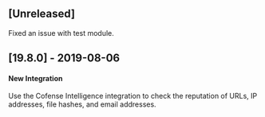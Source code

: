 ## [Unreleased]
Fixed an issue with test module.

## [19.8.0] - 2019-08-06
#### New Integration
Use the Cofense Intelligence integration to check the reputation of URLs, IP addresses, file hashes, and email addresses.

